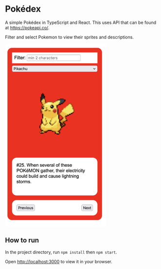 # Pokédex

A simple Pokédex in TypeScript and React. This uses API that can be found at https://pokeapi.co/.

Filter and select Pokemon to view their sprites and descriptions.

<img src='./Screenshot.png' alt='Screenshot' height='600'/>

## How to run

In the project directory, run `npm install` then `npm start`.

Open [http://localhost:3000](http://localhost:3000) to view it in your browser.
